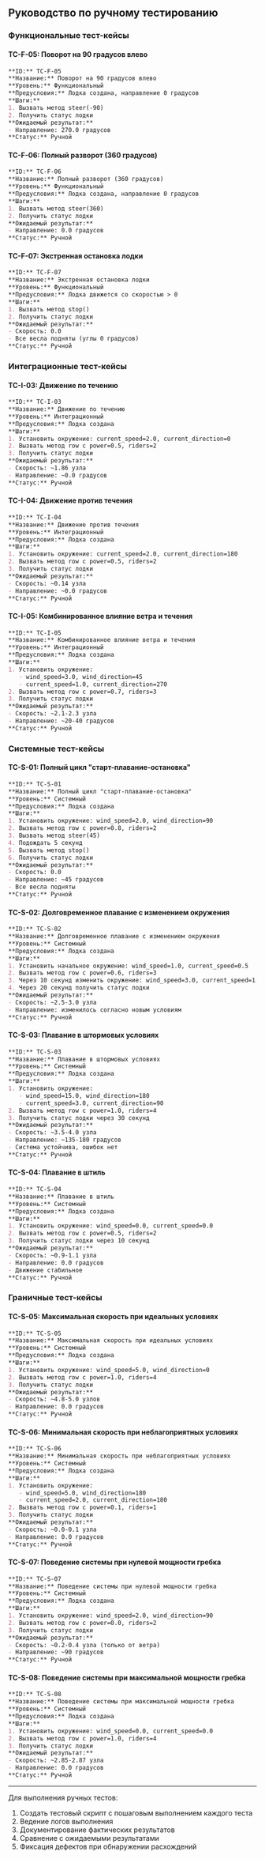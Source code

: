 ## Руководство по ручному тестированию

### Функциональные тест-кейсы

#### TC-F-05: Поворот на 90 градусов влево
```markdown
**ID:** TC-F-05  
**Название:** Поворот на 90 градусов влево  
**Уровень:** Функциональный  
**Предусловия:** Лодка создана, направление 0 градусов  
**Шаги:**
1. Вызвать метод steer(-90)
2. Получить статус лодки
**Ожидаемый результат:**
- Направление: 270.0 градусов
**Статус:** Ручной
```

#### TC-F-06: Полный разворот (360 градусов)
```markdown
**ID:** TC-F-06  
**Название:** Полный разворот (360 градусов)  
**Уровень:** Функциональный  
**Предусловия:** Лодка создана, направление 0 градусов  
**Шаги:**
1. Вызвать метод steer(360)
2. Получить статус лодки
**Ожидаемый результат:**
- Направление: 0.0 градусов
**Статус:** Ручной
```

#### TC-F-07: Экстренная остановка лодки
```markdown
**ID:** TC-F-07  
**Название:** Экстренная остановка лодки  
**Уровень:** Функциональный  
**Предусловия:** Лодка движется со скоростью > 0  
**Шаги:**
1. Вызвать метод stop()
2. Получить статус лодки
**Ожидаемый результат:**
- Скорость: 0.0
- Все весла подняты (углы 0 градусов)
**Статус:** Ручной
```

### Интеграционные тест-кейсы

#### TC-I-03: Движение по течению
```markdown
**ID:** TC-I-03  
**Название:** Движение по течению  
**Уровень:** Интеграционный  
**Предусловия:** Лодка создана  
**Шаги:**
1. Установить окружение: current_speed=2.0, current_direction=0
2. Вызвать метод row с power=0.5, riders=2
3. Получить статус лодки
**Ожидаемый результат:**
- Скорость: ~1.86 узла
- Направление: ~0.0 градусов
**Статус:** Ручной
```

#### TC-I-04: Движение против течения
```markdown
**ID:** TC-I-04  
**Название:** Движение против течения  
**Уровень:** Интеграционный  
**Предусловия:** Лодка создана  
**Шаги:**
1. Установить окружение: current_speed=2.0, current_direction=180
2. Вызвать метод row с power=0.5, riders=2
3. Получить статус лодки
**Ожидаемый результат:**
- Скорость: ~0.14 узла
- Направление: ~0.0 градусов
**Статус:** Ручной
```

#### TC-I-05: Комбинированное влияние ветра и течения
```markdown
**ID:** TC-I-05  
**Название:** Комбинированное влияние ветра и течения  
**Уровень:** Интеграционный  
**Предусловия:** Лодка создана  
**Шаги:**
1. Установить окружение: 
   - wind_speed=3.0, wind_direction=45
   - current_speed=1.0, current_direction=270
2. Вызвать метод row с power=0.7, riders=3
3. Получить статус лодки
**Ожидаемый результат:**
- Скорость: ~2.1-2.3 узла
- Направление: ~20-40 градусов
**Статус:** Ручной
```

### Системные тест-кейсы

#### TC-S-01: Полный цикл "старт-плавание-остановка"
```markdown
**ID:** TC-S-01  
**Название:** Полный цикл "старт-плавание-остановка"  
**Уровень:** Системный  
**Предусловия:** Лодка создана  
**Шаги:**
1. Установить окружение: wind_speed=2.0, wind_direction=90
2. Вызвать метод row с power=0.8, riders=2
3. Вызвать метод steer(45)
4. Подождать 5 секунд
5. Вызвать метод stop()
6. Получить статус лодки
**Ожидаемый результат:**
- Скорость: 0.0
- Направление: ~45 градусов
- Все весла подняты
**Статус:** Ручной
```

#### TC-S-02: Долговременное плавание с изменением окружения
```markdown
**ID:** TC-S-02  
**Название:** Долговременное плавание с изменением окружения  
**Уровень:** Системный  
**Предусловия:** Лодка создана  
**Шаги:**
1. Установить начальное окружение: wind_speed=1.0, current_speed=0.5
2. Вызвать метод row с power=0.6, riders=3
3. Через 10 секунд изменить окружение: wind_speed=3.0, current_speed=1.5
4. Через 20 секунд получить статус лодки
**Ожидаемый результат:**
- Скорость: ~2.5-3.0 узла
- Направление: изменилось согласно новым условиям
**Статус:** Ручной
```

#### TC-S-03: Плавание в штормовых условиях
```markdown
**ID:** TC-S-03  
**Название:** Плавание в штормовых условиях  
**Уровень:** Системный  
**Предусловия:** Лодка создана  
**Шаги:**
1. Установить окружение: 
   - wind_speed=15.0, wind_direction=180
   - current_speed=3.0, current_direction=90
2. Вызвать метод row с power=1.0, riders=4
3. Получить статус лодки через 30 секунд
**Ожидаемый результат:**
- Скорость: ~3.5-4.0 узла
- Направление: ~135-180 градусов
- Система устойчива, ошибок нет
**Статус:** Ручной
```

#### TC-S-04: Плавание в штиль
```markdown
**ID:** TC-S-04  
**Название:** Плавание в штиль  
**Уровень:** Системный  
**Предусловия:** Лодка создана  
**Шаги:**
1. Установить окружение: wind_speed=0.0, current_speed=0.0
2. Вызвать метод row с power=0.5, riders=2
3. Получить статус лодки через 10 секунд
**Ожидаемый результат:**
- Скорость: ~0.9-1.1 узла
- Направление: 0.0 градусов
- Движение стабильное
**Статус:** Ручной
```

### Граничные тест-кейсы

#### TC-S-05: Максимальная скорость при идеальных условиях
```markdown
**ID:** TC-S-05  
**Название:** Максимальная скорость при идеальных условиях  
**Уровень:** Системный  
**Предусловия:** Лодка создана  
**Шаги:**
1. Установить окружение: wind_speed=5.0, wind_direction=0
2. Вызвать метод row с power=1.0, riders=4
3. Получить статус лодки
**Ожидаемый результат:**
- Скорость: ~4.8-5.0 узлов
- Направление: 0.0 градусов
**Статус:** Ручной
```

#### TC-S-06: Минимальная скорость при неблагоприятных условиях
```markdown
**ID:** TC-S-06  
**Название:** Минимальная скорость при неблагоприятных условиях  
**Уровень:** Системный  
**Предусловия:** Лодка создана  
**Шаги:**
1. Установить окружение: 
   - wind_speed=5.0, wind_direction=180
   - current_speed=2.0, current_direction=180
2. Вызвать метод row с power=0.1, riders=1
3. Получить статус лодки
**Ожидаемый результат:**
- Скорость: ~0.0-0.1 узла
- Направление: 0.0 градусов
**Статус:** Ручной
```

#### TC-S-07: Поведение системы при нулевой мощности гребка
```markdown
**ID:** TC-S-07  
**Название:** Поведение системы при нулевой мощности гребка  
**Уровень:** Системный  
**Предусловия:** Лодка создана  
**Шаги:**
1. Установить окружение: wind_speed=2.0, wind_direction=90
2. Вызвать метод row с power=0.0, riders=2
3. Получить статус лодки
**Ожидаемый результат:**
- Скорость: ~0.2-0.4 узла (только от ветра)
- Направление: ~90 градусов
**Статус:** Ручной
```

#### TC-S-08: Поведение системы при максимальной мощности гребка
```markdown
**ID:** TC-S-08  
**Название:** Поведение системы при максимальной мощности гребка  
**Уровень:** Системный  
**Предусловия:** Лодка создана  
**Шаги:**
1. Установить окружение: wind_speed=0.0, current_speed=0.0
2. Вызвать метод row с power=1.0, riders=4
3. Получить статус лодки
**Ожидаемый результат:**
- Скорость: ~2.85-2.87 узла
- Направление: 0.0 градусов
**Статус:** Ручной
```

---

Для выполнения ручных тестов:
1. Создать тестовый скрипт с пошаговым выполнением каждого теста
2. Ведение логов выполнения
3. Документирование фактических результатов
4. Сравнение с ожидаемыми результатами
5. Фиксация дефектов при обнаружении расхождений